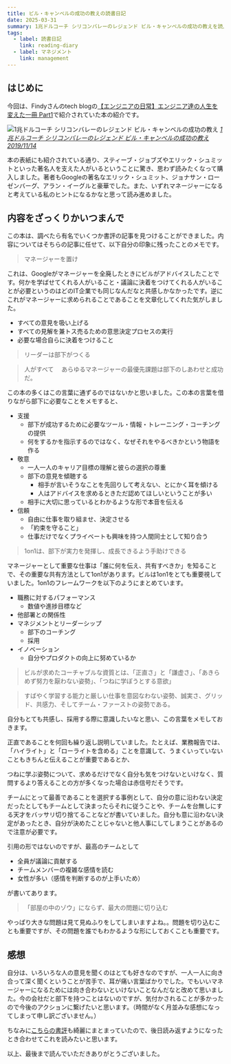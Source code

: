 ```yaml
---
title: ビル・キャンベルの成功の教えの読書日記
date: 2025-03-31
summary: 1兆ドルコーチ シリコンバレーのレジェンド ビル・キャンベルの成功の教えを読んだ後のまとめ・感想
tags:
  - label: 読書日記
    link: reading-diary
  - label: マネジメント
    link: management
---
```


## はじめに

今回は、Findyさんのtech blogの[【エンジニアの日常】エンジニア達の人生を変えた一冊 Part1](https://tech.findy.co.jp/entry/2024/09/13/090000)で紹介されていた本の紹介です。

![1兆ドルコーチ シリコンバレーのレジェンド ビル・キャンベルの成功の教え](https://m.media-amazon.com/images/I/717GmrUhN3L._SY425_.jpg)
_[1兆ドルコーチ シリコンバレーのレジェンド ビル・キャンベルの成功の教え 2019/11/14](https://www.amazon.co.jp/1%E5%85%86%E3%83%89%E3%83%AB%E3%82%B3%E3%83%BC%E3%83%81-%E3%82%B7%E3%83%AA%E3%82%B3%E3%83%B3%E3%83%90%E3%83%AC%E3%83%BC%E3%81%AE%E3%83%AC%E3%82%B8%E3%82%A7%E3%83%B3%E3%83%89-%E3%83%93%E3%83%AB%E3%83%BB%E3%82%AD%E3%83%A3%E3%83%B3%E3%83%99%E3%83%AB%E3%81%AE%E6%88%90%E5%8A%9F%E3%81%AE%E6%95%99%E3%81%88-%E3%82%A8%E3%83%AA%E3%83%83%E3%82%AF%E3%83%BB%E3%82%B7%E3%83%A5%E3%83%9F%E3%83%83%E3%83%88/dp/4478107246)_

本の表紙にも紹介されている通り、スティーブ・ジョブズやエリック・シュミットといった著名人を支えた人がいるということに驚き、思わず読みたくなって購入しました。著者もGoogleの著名なエリック・シュミット、ジョナサン・ローゼンバーグ、アラン・イーグルと豪華でした。また、いずれマネージャーになると考えている私のヒントになるかなと思って読み進めました。

## 内容をざっくりかいつまんで

この本は、調べたら有名でいくつか書評の記事を見つけることができました。内容についてはそちらの記事に任せて、以下自分の印象に残ったことのメモです。

> マネージャーを置け

これは、Googleがマネージャーを全廃したときにビルがアドバイスしたことです。何かを学ばせてくれる人がいること・議論に決着をつけてくれる人がいることが必要というのはどのIT企業でも同じなんだなと共感しかなかったです。逆にこれがマネージャーに求められることであることを文章化してくれた気がしました。

- すべての意見を吸い上げる
- すべての見解を兼トス売るための意思決定プロセスの実行
- 必要な場合自らに決着をつけること


> リーダーは部下がつくる

> 人がすべて　
> あらゆるマネージャーの最優先課題は部下のしあわせと成功だ。

この本の多くはこの言葉に通ずるのではないかと思いました。この本の言葉を借りながら部下に必要なことをメモすると、

- 支援
  - 部下が成功するために必要なツール・情報・トレーニング・コーチングの提供
  - 何をするかを指示するのではなく、なぜそれをやるべきかという物語を作る
- 敬意
  - 一人一人のキャリア目標の理解と彼らの選択の尊重
  - 部下の意見を傾聴する
    - 相手が言いそうなことを先回りして考えない、とにかく耳を傾ける
    - 人はアドバイスを求めるときただ認めてほしいということが多い
  - 相手に大切に思っているとわかるような形で本音を伝える
- 信頼
  - 自由に仕事を取り組ませ、決定させる
  - 「約束を守ること」
  - 仕事だけでなくプライベートも興味を持つ人間同士として知り合う

> 1on1は、部下が実力を発揮し、成長できるよう手助けできる

マネージャーとして重要な仕事は「誰に何を伝え、共有すべきか」を知ることで、その重要な共有方法として1on1があります。ビルは1on1をとても重要視していました。1on1のフレームワークを以下のようにまとめています。

- 職務に対するパフォーマンス
  - 数値や進捗目標など
- 他部署との関係性
- マネジメントとリーダーシップ
  - 部下のコーチング
  - 採用
- イノベーション
  - 自分やプロダクトの向上に努めているか

> ビルが求めたコーチャブルな資質とは、「正直さ」と「謙虚さ」、「あきらめず努力を厭わない姿勢」、「つねに学ぼうとする意欲」

> すばやく学習する能力と厳しい仕事を意図なわない姿勢、誠実さ、グリッド、共感力、そしてチーム・ファーストの姿勢である。

自分もとても共感し、採用する際に意識したいなと思い、この言葉をメモしておきます。

正直であることを何回も繰り返し説明していました。たとえば、業務報告では、「ハイライト」と「ローライトを含める」ことを意識して、うまくいっていないこともきちんと伝えることが重要であるとか、

つねに学ぶ姿勢について、求めるだけでなく自分も気をつけないといけなく、質問するより答えることの方が多くなった場合は赤信号だそうです。

チームにとって最善であることを選択する事例として、自分の意に沿わない決定だったとしてもチームとして決まったらそれに従うことや、チームを台無しにする天才をバッサリ切り捨てることなどが書いていました。自分も意に沿わない決定があったとき、自分が決めたことじゃないと他人事にしてしまうことがあるので注意が必要です。

引用の形ではないのですが、最高のチームとして

- 全員が議論に貢献する
- チームメンバーの複雑な感情を読む
- 女性が多い（感情を判断するのが上手いため）

が書いてあります。

> 「部屋の中のゾウ」にならず、最大の問題に切り込む

やっぱり大きな問題は見て見ぬふりをしてしまいますよね。。問題を切り込むことも重要ですが、その問題を誰でもわかるような形にしておくことも重要です。

## 感想

自分は、いろいろな人の意見を聞くのはとても好きなのですが、一人一人に向き合って深く聞くということが苦手で、耳が痛い言葉ばかりでした。でもいいマネージャーになるためには向き合わないといけないことなんだなと改めて思いました。今の会社だと部下を持つことはないのですが、気付かされることが多かったので今後のアクションに繋げたいと思います。（時間がなく月並みな感想になってしまって申し訳ございません。）

ちなみに[こちらの書評](https://retsu-business.com/business/bookreview-trillion-dollars-coach/)も綺麗にまとまっていたので、後日読み返すようになったとき合わせてこれを読みたいと思います。

以上、最後まで読んでいただきありがとうございました。
